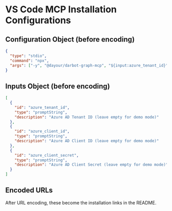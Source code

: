 # VS Code MCP Installation Configurations

## Configuration Object (before encoding)

```json
{
  "type": "stdio",
  "command": "npx",
  "args": ["-y", "@dayour/darbot-graph-mcp", "${input:azure_tenant_id}", "${input:azure_client_id}", "${input:azure_client_secret}"]
}
```

## Inputs Object (before encoding)

```json
[
  {
    "id": "azure_tenant_id",
    "type": "promptString",
    "description": "Azure AD Tenant ID (leave empty for demo mode)"
  },
  {
    "id": "azure_client_id", 
    "type": "promptString",
    "description": "Azure AD Client ID (leave empty for demo mode)"
  },
  {
    "id": "azure_client_secret",
    "type": "promptString", 
    "description": "Azure AD Client Secret (leave empty for demo mode)"
  }
]
```

## Encoded URLs

After URL encoding, these become the installation links in the README.
